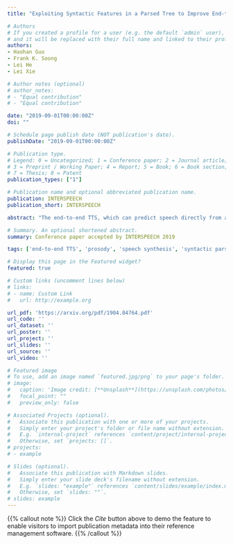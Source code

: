 ```yaml
---
title: "Exploiting Syntactic Features in a Parsed Tree to Improve End-to-End TTS"

# Authors
# If you created a profile for a user (e.g. the default `admin` user), write the username (folder name) here 
# and it will be replaced with their full name and linked to their profile.
authors:
- Haohan Guo
- Frank K. Soong
- Lei He
- Lei Xie

# Author notes (optional)
# author_notes:
# - "Equal contribution"
# - "Equal contribution"

date: "2019-09-01T00:00:00Z"
doi: ""

# Schedule page publish date (NOT publication's date).
publishDate: "2019-09-01T00:00:00Z"

# Publication type.
# Legend: 0 = Uncategorized; 1 = Conference paper; 2 = Journal article;
# 3 = Preprint / Working Paper; 4 = Report; 5 = Book; 6 = Book section;
# 7 = Thesis; 8 = Patent
publication_types: ["1"]

# Publication name and optional abbreviated publication name.
publication: INTERSPEECH
publication_short: INTERSPEECH

abstract: "The end-to-end TTS, which can predict speech directly from a given sequence of graphemes or phonemes, has shown improved performance over the conventional TTS. However, its predicting capability is still limited by the acoustic/phonetic coverage of the training data, usually constrained by the training set size. To further improve the TTS quality in pronunciation, prosody and perceived naturalness, we propose to exploit the information embedded in a syntactically parse tree where the inter-phrase/word information of a sentence is organized in a multilevel tree structure. Specifically, two key features: phrase structure and relations between adjacent words are investigated. Experimental results in subjective listening, measured on three test sets, show that the proposed approach is effective to improve the pronunciation clarity, prosody and naturalness of the synthesized speech of the baseline system."

# Summary. An optional shortened abstract.
summary: Conference paper accepted by INTERSPEECH 2019

tags: ['end-to-end TTS', 'prosody', 'speech synthesis', 'syntactic parsing', 'Tacotron']

# Display this page in the Featured widget?
featured: true

# Custom links (uncomment lines below)
# links:
# - name: Custom Link
#   url: http://example.org

url_pdf: 'https://arxiv.org/pdf/1904.04764.pdf'
url_code: ''
url_dataset: ''
url_poster: ''
url_project: ''
url_slides: ''
url_source: ''
url_video: ''

# Featured image
# To use, add an image named `featured.jpg/png` to your page's folder. 
# image:
#   caption: 'Image credit: [**Unsplash**](https://unsplash.com/photos/pLCdAaMFLTE)'
#   focal_point: ""
#   preview_only: false

# Associated Projects (optional).
#   Associate this publication with one or more of your projects.
#   Simply enter your project's folder or file name without extension.
#   E.g. `internal-project` references `content/project/internal-project/index.md`.
#   Otherwise, set `projects: []`.
# projects:
# - example

# Slides (optional).
#   Associate this publication with Markdown slides.
#   Simply enter your slide deck's filename without extension.
#   E.g. `slides: "example"` references `content/slides/example/index.md`.
#   Otherwise, set `slides: ""`.
# slides: example
---
```


<!-- {{% callout note %}}
Create your slides in Markdown - click the *Slides* button to check out the example.
{{% /callout %}} -->

{{% callout note %}}
Click the *Cite* button above to demo the feature to enable visitors to import publication metadata into their reference management software.
{{% /callout %}}